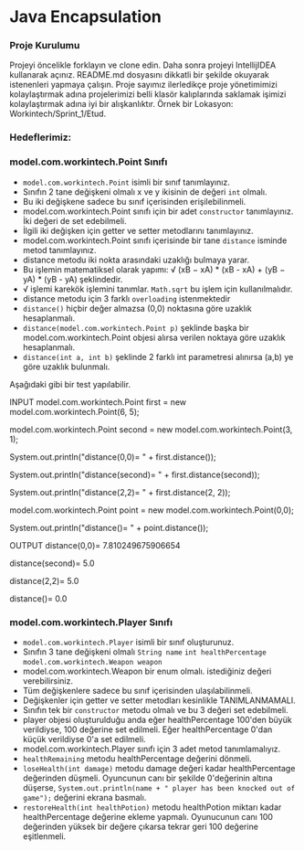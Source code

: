 #  Java Encapsulation

### Proje Kurulumu

Projeyi öncelikle forklayın ve clone edin.
Daha sonra projeyi IntellijIDEA kullanarak açınız. README.md dosyasını dikkatli bir şekilde okuyarak istenenleri yapmaya çalışın.
Proje sayımız ilerledikçe proje yönetimimizi kolaylaştırmak adına projelerimizi belli klasör kalıplarında saklamak işimizi kolaylaştırmak adına iyi bir alışkanlıktır.
Örnek bir Lokasyon: Workintech/Sprint_1/Etud.

### Hedeflerimiz:

### model.com.workintech.Point Sınıfı

* ```model.com.workintech.Point``` isimli bir sınıf tanımlayınız.
* Sınıfın 2 tane değişkeni olmalı x ve y ikisinin de değeri ```int``` olmalı.
* Bu iki değişkene sadece bu sınıf içerisinden erişilebilinmeli.
* model.com.workintech.Point sınıfı için bir adet ```constructor``` tanımlayınız. İki değeri de set edebilmeli.
* İlgili iki değişken için getter ve setter metodlarını tanımlayınız.
* model.com.workintech.Point sınıfı içerisinde bir tane ```distance``` isminde metod tanımlayınız.
* distance metodu iki nokta arasındaki uzaklığı bulmaya yarar.
* Bu işlemin matematiksel olarak yapımı: √ (xB − xA) * (xB - xA) + (yB − yA) * (yB - yA) şeklindedir.
*  √ işlemi karekök işlemini tanımlar. ```Math.sqrt``` bu işlem için kullanılmalıdır.
* distance metodu için 3 farklı ```overloading``` istenmektedir
* ```distance()``` hiçbir değer almazsa (0,0) noktasına göre uzaklık hesaplanmalı.
*  ```distance(model.com.workintech.Point p)``` şeklinde başka bir model.com.workintech.Point objesi alırsa verilen noktaya göre uzaklık hesaplanmalı.
* ```distance(int a, int b)``` şeklinde 2 farklı int parametresi alınırsa (a,b) ye göre uzaklık bulunmalı.

Aşağıdaki gibi bir test yapılabilir.

INPUT
model.com.workintech.Point first = new model.com.workintech.Point(6, 5);

model.com.workintech.Point second = new model.com.workintech.Point(3, 1);

System.out.println("distance(0,0)= " + first.distance());

System.out.println("distance(second)= " + first.distance(second));

System.out.println("distance(2,2)= " + first.distance(2, 2));

model.com.workintech.Point point = new model.com.workintech.Point(0,0);

System.out.println("distance()= " + point.distance());

OUTPUT
distance(0,0)= 7.810249675906654

distance(second)= 5.0

distance(2,2)= 5.0

distance()= 0.0

### model.com.workintech.Player Sınıfı
 
* ```model.com.workintech.Player``` isimli bir sınıf oluşturunuz.
* Sınıfın 3 tane değişkeni olmalı ```String name``` ```int healthPercentage``` ```model.com.workintech.Weapon weapon```
* model.com.workintech.Weapon bir enum olmalı. istediğiniz değeri verebilirsiniz.
* Tüm değişkenlere sadece bu sınıf içerisinden ulaşılabilinmeli.
* Değişkenler için getter ve setter metodları kesinlikle TANIMLANMAMALI.
* Sınıfın tek bir ```constructor``` metodu olmalı ve bu 3 değeri set edebilmeli.
* player objesi oluşturulduğu anda eğer healthPercentage 100'den büyük verildiyse, 100 değerine set edilmeli. Eğer healthPercentage 0'dan küçük verildiyse 0'a set edilmeli.
* model.com.workintech.Player sınıfı için 3 adet metod tanımlamalıyız.
* ```healthRemaining``` metodu healthPercentage değerini dönmeli.
* ```loseHealth(int damage)``` metodu damage değeri kadar healthPercentage değerinden düşmeli. Oyuncunun canı bir şekilde 0'değerinin altına düşerse, ```System.out.println(name + " player has been knocked out of game");``` değerini ekrana basmalı. 
*  ```restoreHealth(int healthPotion)``` metodu healthPotion miktarı kadar healthPercentage değerine ekleme yapmalı. Oyunucunun canı 100 değerinden yüksek bir değere çıkarsa tekrar geri 100 değerine eşitlenmeli.
